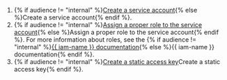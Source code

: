 1. {% if audience != "internal" %}[Create a service account](../../iam/operations/sa/create.md){% else %}Create a service account{% endif %}.
1. {% if audience != "internal" %}[Assign a proper role to the service account](../../iam/operations/sa/assign-role-for-sa.md){% else %}Assign a proper role to the service account{% endif %}. For more information about roles, see the {% if audience != "internal" %}[{{ iam-name }} documentation](../../iam/concepts/access-control/roles.md){% else %}{{ iam-name }} documentation{% endif %}.
1. {% if audience != "internal" %}[Create a static access key](../../iam/operations/sa/create-access-key.md)Create a static access key{% endif %}.
